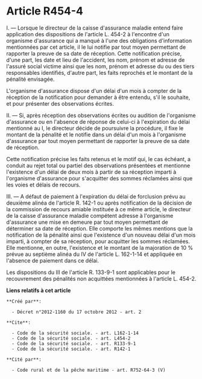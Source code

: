 # Article R454-4

I. ― Lorsque le directeur de la caisse d'assurance maladie entend faire application des dispositions de l'article L. 454-2 à
l'encontre d'un organisme d'assurance qui a manqué à l'une des obligations d'information mentionnées par cet article, il le
lui notifie par tout moyen permettant de rapporter la preuve de sa date de réception. Cette notification précise, d'une part,
les date et lieu de l'accident, les nom, prénom et adresse de l'assuré social victime ainsi que les nom, prénom et adresse du
ou des tiers responsables identifiés, d'autre part, les faits reprochés et le montant de la pénalité envisagée. 

L'organisme d'assurance dispose d'un délai d'un mois à compter de la réception de la notification pour demander à être
entendu, s'il le souhaite, et pour présenter des observations écrites. 

II. ― Si, après réception des observations écrites ou audition de l'organisme d'assurance ou en l'absence de réponse de
celui-ci à l'expiration du délai mentionné au I, le directeur décide de poursuivre la procédure, il fixe le montant de la
pénalité et le notifie dans un délai d'un mois à l'organisme d'assurance par tout moyen permettant de rapporter la preuve de
sa date de réception. 

Cette notification précise les faits retenus et le motif qui, le cas échéant, a conduit au rejet total ou partiel des
observations présentées et mentionne l'existence d'un délai de deux mois à partir de sa réception imparti à l'organisme
d'assurance pour s'acquitter des sommes réclamées ainsi que les voies et délais de recours. 

III. ― A défaut de paiement à l'expiration du délai de forclusion prévu au deuxième alinéa de l'article R. 142-1 ou après
notification de la décision de la commission de recours amiable instituée à ce même article, le directeur de la caisse
d'assurance maladie compétent adresse à l'organisme d'assurance une mise en demeure par tout moyen permettant de déterminer
sa date de réception. Elle comporte les mêmes mentions que la notification de la pénalité ainsi que l'existence d'un nouveau
délai d'un mois imparti, à compter de sa réception, pour acquitter les sommes réclamées. Elle mentionne, en outre,
l'existence et le montant de la majoration de 10 % prévue au septième alinéa du IV de l'article L. 162-1-14 et appliquée en
l'absence de paiement dans ce délai. 

Les dispositions du III de l'article R. 133-9-1 sont applicables pour le recouvrement des pénalités non acquittées
mentionnées à l'article L. 454-2.

**Liens relatifs à cet article**

	**Créé par**:

	  - Décret n°2012-1160 du 17 octobre 2012 - art. 2

	**Cite**:

	  - Code de la sécurité sociale. - art. L162-1-14
	  - Code de la sécurité sociale. - art. L454-2
	  - Code de la sécurité sociale. - art. R133-9-1
	  - Code de la sécurité sociale. - art. R142-1

	**Cité par**:

	  - Code rural et de la pêche maritime - art. R752-64-3 (V)
